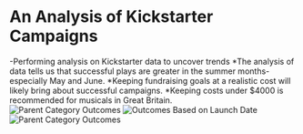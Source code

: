# An Analysis of Kickstarter Campaigns
-Performing analysis on Kickstarter data to uncover trends
*The analysis of data tells us that successful plays are greater in the summer months- especially May and June. 
*Keeping fundraising goals at a realistic cost will likely bring about successful campaigns. 
*Keeping costs under $4000 is recommended for musicals in Great Britain.  
![Parent Category Outcomes](https://user-images.githubusercontent.com/100392884/156887520-dbd02bef-5da6-453f-a0fe-6c45e83e8c16.png)
![Outcomes Based on Launch Date](https://user-images.githubusercontent.com/100392884/156887747-bf3640d3-d6ee-41b9-8fc4-6286eef38d22.png)
![Parent Category Outcomes](https://user-images.githubusercontent.com/100392884/156887748-48e65f12-fa72-48c7-a2b3-6bb98febccb7.png)
